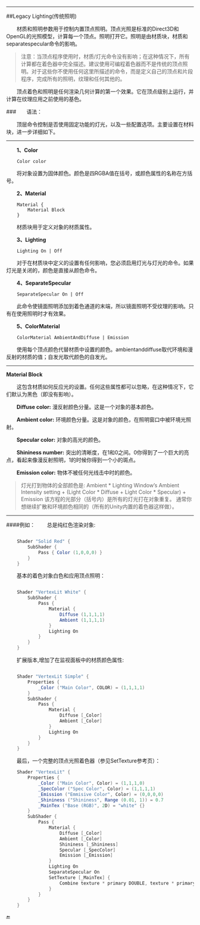 
---
##Legacy Lighting(传统照明)


&emsp;&emsp;材质和照明参数用于控制内置顶点照明。顶点光照是标准的Direct3D和OpenGL的光照模型，计算每一个顶点。照明打开它。照明是由材质块，材质和separatespecular命令的影响。

>注意：当顶点程序使用时，材质/灯光命令没有影响；在这种情况下，所有计算都在着色器中完全描述。建议使用可编程着色器而不是传统的顶点照明。对于这些你不使用任何这里所描述的命令，而是定义自己的顶点和片段程序，完成所有的照明，纹理和任何其他的。

&emsp;&emsp;顶点着色和照明是任何渲染几何计算的第一个效果。它在顶点级别上运行，并计算在纹理应用之前使用的基色。

###&emsp;&emsp;语法：

&emsp;&emsp;顶层命令控制是否使用固定功能的灯光，以及一些配置选项。主要设置在材料块，进一步详细如下。

---

&emsp;&emsp;**1、Color**

```
    Color color
```
&emsp;&emsp;将对象设置为固体颜色。颜色是四RGBA值在括号，或颜色属性的名称在方括号。

&emsp;&emsp;**2、Material**
```
    Material {
        Material Block
    }
```
&emsp;&emsp;材质块用于定义对象的材质属性。

&emsp;&emsp;**3、Lighting**
```
    Lighting On | Off
```
&emsp;&emsp;对于在材质块中定义的设置有任何影响，您必须启用灯光与灯光的命令。如果灯光是关闭的，颜色是直接从颜色命令。

&emsp;&emsp;**4、SeparateSpecular**
```
    SeparateSpecular On | Off
```
&emsp;&emsp;此命令使镜面照明添加到着色通道的末端，所以镜面照明不受纹理的影响。只有在使用照明时才有效果。

&emsp;&emsp;**5、ColorMaterial**
```
    ColorMaterial AmbientAndDiffuse | Emission
```
&emsp;&emsp;使用每个顶点颜色代替材质中设置的颜色。ambientanddiffuse取代环境和漫反射的材质的值；自发光取代颜色的自发光。

---

**Material Block**

&emsp;&emsp;这包含材质如何反应光的设置。任何这些属性都可以忽略，在这种情况下，它们默认为黑色（即没有影响）。

&emsp;&emsp;**Diffuse color:** 漫反射颜色分量。这是一个对象的基本颜色。

&emsp;&emsp;**Ambient color:** 环境颜色分量。这是对象的颜色，在照明窗口中被环境光照射。

&emsp;&emsp;**Specular color:** 对象的高光的颜色。

&emsp;&emsp;**Shininess number:** 突出的清晰度，在1和0之间。0你得到了一个巨大的亮点，看起来像漫反射照明，1的时候你得到一个小的斑点。

&emsp;&emsp;**Emission color:** 物体不被任何光线击中时的颜色。

>灯光打到物体的全部颜色是:
Ambient * Lighting Window’s Ambient Intensity setting + (Light Color * Diffuse + Light Color * Specular) + Emission
该方程的光部分（括号内）是所有的灯光打在对象重复。
通常你想继续扩散和环境颜色相同的（所有的Unity内置的着色器这样做）。

---

####例如：
&emsp;&emsp;总是纯红色渲染对象:

```csharp

    Shader "Solid Red" {
        SubShader {
            Pass { Color (1,0,0,0) }
        }
    }
```

&emsp;&emsp;基本的着色对象白色和应用顶点照明：

```csharp

    Shader "VertexLit White" {
        SubShader {
            Pass {
                Material {
                    Diffuse (1,1,1,1)
                    Ambient (1,1,1,1)
                }
                Lighting On
            }
        }
    }
```


&emsp;&emsp;扩展版本,增加了在监视面板中的材质颜色属性:

```csharp

    Shader "VertexLit Simple" {
        Properties {
            _Color ("Main Color", COLOR) = (1,1,1,1)
        }
        SubShader {
            Pass {
                Material {
                    Diffuse [_Color]
                    Ambient [_Color]
                }
                Lighting On
            }
        }
    }
```

&emsp;&emsp;最后，一个完整的顶点光照着色器（参见SetTexture参考页）：

```csharp
    Shader "VertexLit" {
        Properties {
            _Color ("Main Color", Color) = (1,1,1,0)
            _SpecColor ("Spec Color", Color) = (1,1,1,1)
            _Emission ("Emmisive Color", Color) = (0,0,0,0)
            _Shininess ("Shininess", Range (0.01, 1)) = 0.7
            _MainTex ("Base (RGB)", 2D) = "white" {}
        }
        SubShader {
            Pass {
                Material {
                    Diffuse [_Color]
                    Ambient [_Color]
                    Shininess [_Shininess]
                    Specular [_SpecColor]
                    Emission [_Emission]
                }
                Lighting On
                SeparateSpecular On
                SetTexture [_MainTex] {
                    Combine texture * primary DOUBLE, texture * primary
                }
            }
        }
    }
```




🔚

